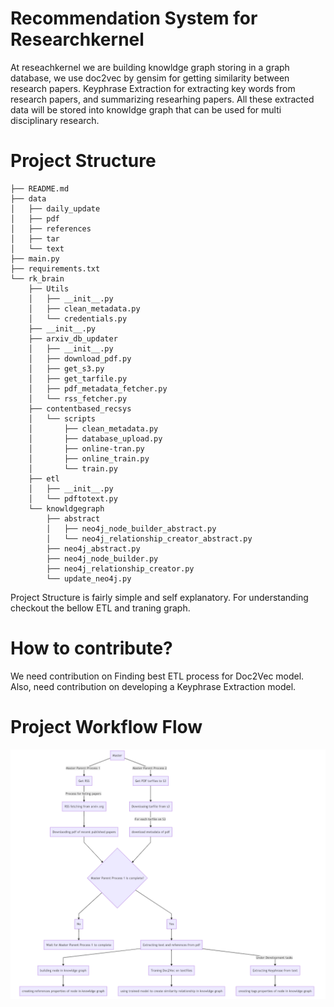 # Recommendation System for Researchkernel 

At reseachkernel we are building knowldge graph storing in a graph database, we use doc2vec by gensim for getting similarity between research papers. Keyphrase Extraction for extracting key words from research papers, and summarizing researhing papers. All these extracted data will be stored into knowldge graph that can be used for multi disciplinary research.

# Project Structure 
```.
├── README.md
├── data
│   ├── daily_update
│   ├── pdf
│   ├── references
│   ├── tar
│   └── text
├── main.py
├── requirements.txt
└── rk_brain
    ├── Utils
    │   ├── __init__.py
    │   ├── clean_metadata.py
    │   └── credentials.py
    ├── __init__.py
    ├── arxiv_db_updater
    │   ├── __init__.py
    │   ├── download_pdf.py
    │   ├── get_s3.py
    │   ├── get_tarfile.py
    │   ├── pdf_metadata_fetcher.py
    │   └── rss_fetcher.py
    ├── contentbased_recsys
    │   └── scripts
    │       ├── clean_metadata.py
    │       ├── database_upload.py
    │       ├── online-tran.py
    │       ├── online_train.py
    │       └── train.py
    ├── etl
    │   ├── __init__.py
    │   └── pdftotext.py
    └── knowldgegraph
        ├── abstract
        │   ├── neo4j_node_builder_abstract.py
        │   └── neo4j_relationship_creator_abstract.py
        ├── neo4j_abstract.py
        ├── neo4j_node_builder.py
        ├── neo4j_relationship_creator.py
        └── update_neo4j.py
```


Project Structure is fairly simple and self explanatory. For understanding checkout the bellow ETL and traning graph.

# How to contribute? 

We need contribution on Finding best ETL process for Doc2Vec model. Also, need contribution on developing a Keyphrase Extraction model.  

# Project Workflow Flow 

![alt text](images/WorkFlow.png)

